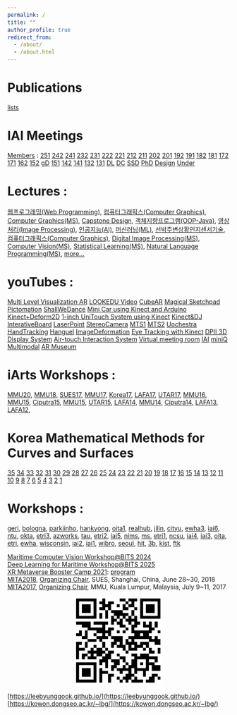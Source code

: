 ```yaml
---
permalink: /
title: ""
author_profile: true
redirect_from: 
  - /about/
  - /about.html
---
```


Publications
======
[lists](https://docs.google.com/document/d/1ihRK-oNP-g5SIBHA_Enh2znHGlsM39e5hsz3e3ppj-I/edit?tab=t.0)

IAI Meetings 
======
[Members](https://docs.google.com/spreadsheets/d/1AjLDKGMdpbTXK5bkp-BO-iJkS1iQSlScNOB6wQT8nRc/edit?usp=sharing) :
[251](https://docs.google.com/document/d/1EsW4Ao1xVWMMhMDEi0rlJfgP_Stotn3OjjFyir2QZ0A/edit?usp=sharing)
[242](https://docs.google.com/document/d/1E43TMEiYiVuvVg04571IuzTHr8KVieo27xTeAli8PY4/edit?usp=sharing)
[241](https://docs.google.com/document/d/1zwyVgTlkTmRY_pka3YQB_btVy6Q6mNn_d-qkqeTIv5c/edit?usp=sharing)
[232](https://docs.google.com/document/d/18YksivOxUyoCf-R6ayS6i3pT2q1IC8PcPxXz2BfhOuQ/edit?usp=sharing)
[231](https://docs.google.com/document/d/1HDdOVI25bEeiLAV7wsoa6F5Dn3RLXB3iZSHs8veYOnE/edit?usp=share_link)
[222](https://docs.google.com/document/d/1sqCHLl4zXcVcrI6J_fP848WcfhrmBR_CNUEXJ0_ZjRI/edit?usp=sharing)
[221](https://docs.google.com/document/d/1_LwDSslMsMayCqytUw0nZqa5kdxgpo_OfURolK5NEDo/edit?usp=sharing)
[212](https://docs.google.com/document/d/1_LwDSslMsMayCqytUw0nZqa5kdxgpo_OfURolK5NEDo/edit?usp=sharing)
[211](https://docs.google.com/document/d/1L00jQQEN1ZWDaat6Abv_vAfxy80N1Cgc6dVTy252sXI/edit?usp=sharing)
[202](https://docs.google.com/document/d/11EH02Wse2gbsl18UZHV4YJRY3f7X4_uWQgGOPnMpoEQ/edit?usp=sharing)
[201](https://drive.google.com/open?id=1VmddcuRSWVJbxhaZxT_tipbpLxmprxHePmPAqt9oZuM)
[192](https://docs.google.com/document/d/1wc6dlxxoRNEe9-RZ5Q-9ca88cZiJOjyrjrQJzQannUA/edit?usp=sharing)
[191](https://docs.google.com/document/d/1uaqC93hQOULA-3Jph8b2uth6gcQLa8POWcY3uPDsEHg/edit?usp=sharing)
[182](https://docs.google.com/document/d/1bcQHJdaG7aS7JzCrjf7UBZ8fjo-22c79OmvpqWK9mOY/edit?usp=sharing)
[181](https://docs.google.com/document/d/1IDwAZgEwmxVljbXqqeW0gy5cF4qccL014_CELhzBrt4/edit?usp=sharing)
[172](https://drive.google.com/open?id=1hnEc9GsQ1sznruNFHOXeOEoAhGVtXHDxigqACw_QoQI)
[171](https://docs.google.com/document/d/1Tt_E-Nzt0HCIPU2rDyWp1skILPTAxvVO-vjkjQEbbZc/edit?usp=sharing)
[162](https://docs.google.com/document/d/1hqQNpy8RYF7I9EDfU-PwBUjhlaoXc3IyzWneG3cGhbA/edit?usp=sharing)
[152](https://www.icloud.com/pages/AwBWCAESEIx4-CVZL2UJ5kixvZc63TEaKho7_cpX0IUsO_4QNqQhBFTw0mdQakbde415BnafhmbSncvCit3bhXYRhgMCUCAQEEINYP-YN4K912t4aC8yECL0vkiIJIfRWwk5rXoyQjCn4r#2015-2)
[gD](https://docs.google.com/document/d/1gPhtPCZdyPZJib_gE5xVwYDKMWaMeFEbZ8_WSHF-sdo/edit?usp=sharing)
[151](https://docs.google.com/document/d/1CgGe3AJcsn9LhA931h0rWED8mje66h-4qYkRbcQxp-E/edit?usp=sharing)
[142](https://docs.google.com/document/d/1euTUjxSJI91cX1D28RAV3e3UCLmfFE4iC6bbP7Zj5ko/edit?usp=sharing)
[141](https://docs.google.com/document/d/1CFqt9oLEbfE2ygCDEF8Xy8p2TeuBNkpo7iBEl3NRVQI/edit?usp=sharing)
[132](https://docs.google.com/document/d/1vtumaoKSSg910ay1MCQs2ijWHuIDfk1Ywv4F9wzz93g/edit?usp=sharing)
[131](https://docs.google.com/document/d/1KaFBsg9FJG-nk7zTGd5bB1Yo5_8kSr_HFG5RjNKQxys/edit?usp=sharing)
[DL](https://docs.google.com/document/d/1-xyWSUiaFZdGCh9pJ5WoYIDNYk0xPJnY-AkDhYDoyPM/edit?usp=sharing)
[DC](https://drive.google.com/open?id=1nx8bM9zsaUMW0liTaWme0_yw1TG5iOMUksqqYSKb10o)
[SSD](https://drive.google.com/open?id=1FPwAq91-N0uMX8MQiR9l9dRSh5qt1p1nVRIXkH-R60U)
[PhD](https://docs.google.com/document/d/1_9nbYpAUmu9G-Zp4JcdxcnMe8gRk-SNPtYEJMycEQDc/edit?usp=sharing)
[Design](https://docs.google.com/document/d/1ohsDernlyuAY9qntIrUoTjce6Ket3PN10F0nQx_A2zA/edit?usp=sharing)
[Under](https://docs.google.com/document/d/1EeCU4CdM0ISBjgiyhNoizvZJj6lLQTx6dOeR1qqH79E/edit?usp=sharing)

Lectures : 
======
[웹프로그래밍(Web Programming)](https://docs.google.com/document/d/1DIelqz13KJvWNonWlFONPavD1nXrXkX4ZjFuor0YFng/edit?usp=sharing), 
[컴퓨터그래픽스(Computer Graphics)](https://docs.google.com/document/d/1ws8QLYgxB4Nj_ZnCiqlYsXvPhpzePRtTjaeDrQ2nny8/edit?usp=sharing), 
[Computer Graphics(MS)](https://drive.google.com/open?id=1P5sw_GTeO1074b7VugKLQXGy23JcZ8JiLATaScqNBQE), 
[Capstone Design](https://docs.google.com/document/d/1bYFbSYBAbrmrxhRcjVT4JlOUHjFBMOo-tWRMg0uZvP4/edit?usp=sharing), 
[객체지향프로그램(OOP-Java)](https://drive.google.com/open?id=1Axmj5sCgHwMKalN_4J5sSMNLaU7z30y2y-uXn6oQTjQ), 
[영상처리(Image Processing)](https://docs.google.com/document/d/1qaZOJ7kA3RFyG-RrI-mh_Tin70rH1cbTu96OaHQRvhA/edit?usp=sharing), 
[인공지능(AI)](https://docs.google.com/document/d/1SL74BrWt93NaLyO5SC9qXyNosY9ohK9fB3InCjHXO3Y/edit?usp=sharing), 
[머신러닝(ML)](https://docs.google.com/document/d/1SL74BrWt93NaLyO5SC9qXyNosY9ohK9fB3InCjHXO3Y/edit?usp=sharing), 
[선박주변상황인지센서기술](https://docs.google.com/document/d/1EcJBqEqrzfczhF4yVvPmwjIGctZFDCpcp3a2fqJnDG4/edit?usp=sharing), 
[컴퓨터그래픽스(Computer Graphics)](https://drive.google.com/open?id=1DLk2NBAaagQAE4vHliOkZiYeshp8E5P7i_t6xEXPv-s), 
[Digital Image Processing(MS)](https://docs.google.com/document/d/13uzd5_6CkAahbVXql1GqS1SA3M4ySScNe9Uf3EDgMkk/edit?usp=sharing), 
[Computer Vision(MS)](https://drive.google.com/open?id=1sB1zkrUjNu39_mJV-ewqLZBx7sBneBe96yJoPJS1l6Q), 
[Statistical Learning(MS)](https://docs.google.com/document/d/1-Mk8ICZ-cTzDBHtl2xLuo3tRAFYpiFSyscE4lYNY0f8/edit?usp=sharing), 
[Natural Language Programming(MS)](https://docs.google.com/document/d/1v-VuDiE1_xePzTqUUiEVHEiV_AgnpWlQcBTYa6g9GsY/edit?usp=sharing), 
[more...](http://kowon.dongseo.ac.kr/~lbg/lectures.html)

youTubes : 
======
[Multi Level Visualization AR](https://www.youtube.com/watch?v=-KrscAONVwI)
[LOOKEDU Video](https://www.youtube.com/watch?v=2Byzr1nQ-aE)
[CubeAR](https://www.youtube.com/watch?v=GrdSEtdKWIs)
[Magical Sketchpad](https://www.youtube.com/watch?v=y3w33wE_OrM)
[Pictomation](http://www.youtube.com/watch?v=l-ZW9Io1kNY)
[ShallWeDance](http://www.youtube.com/watch?v=sMjqvxJB_Yc)
[Mini Car using Kinect and Arduino](https://www.youtube.com/watch?v=WFNtsA8P8D8)
[Kinect+Deform2D](https://www.youtube.com/watch?v=HKt8Qt4bLvI)
[1-inch UniTouch System using Kinect](http://youtu.be/IeXT2r1bYBY)
[Kinect&DJ](https://www.youtube.com/watch?v=GXdPaQPfHH0)
[InterativeBoard](http://www.youtube.com/watch?v=NOU1lXR4JKo)
[LaserPoint](http://www.youtube.com/watch?v=-tuS3GbHtV8)
[StereoCamera](http://www.youtube.com/watch?v=v5HNT_okvI8)
[MTS1](http://www.youtube.com/watch?v=nyhyB3gE1aw)
[MTS2](http://www.youtube.com/watch?v=zFMOtzpkgQo)
[Uochestra](http://www.youtube.com/watch?v=9-fKpwGm0Cg)
[HandTracking](http://www.youtube.com/watch?v=19NqwLUM624)
[Hanguel](http://www.youtube.com/watch?v=pkLJi_Gz1nI)
[ImageDeformation](http://www.youtube.com/watch?v=s1FcSpLabhw)
[Eye Tracking with Kinect](http://www.youtube.com/watch?v=35AYNqk8Yrw)
[DPII 3D Display System](https://www.youtube.com/watch?v=p-aoKsvyqjY)
[Air-touch Interaction System](https://www.youtube.com/watch?v=KiVnVFinXc0)
[Virtual meeting room](https://youtu.be/Bx0Y_ItbFsk)
[IAI](https://www.youtube.com/watch?v=NmQIxMCwbns)
[miniQ](https://www.youtube.com/watch?v=NkSvHTp3Pxs)
[Multimodal](https://www.youtube.com/watch?v=x-EYtzSvTuw)
[AR Museum](https://www.youtube.com/watch?v=eWA_kv97aVY)

iArts Workshops : 
======
[MMU20](https://docs.google.com/document/d/1DIQ1yYRDjw8Hk3YHA-Z5aGQYpv2FouJ6wkCpWxysAo8/edit?usp=sharing"), 
[MMU18](https://drive.google.com/open?id=1cuwvMuK_WvP05z6Cqtsk9OZaZAdTbLaDff7Jx22NWu0"), 
[SUES17](https://drive.google.com/open?id=10foAEKScpxV0RcxJ2QZo8rUK1ilYuf5v8kkn9XjrM7g"), 
[MMU17](https://docs.google.com/document/d/1StGAyoRR1p12MKNoto0BxGd5Q0It1PMpDVP8WzRLFrs/edit?usp=sharing"), 
[Korea17](https://docs.google.com/document/d/1vqntqYoxsMli9Ccrbdjfbl6IfrCHc8R4tF8cQMDh3JE/edit?usp=sharing"), 
[LAFA17](https://drive.google.com/open?id=1TKOrWB9NXCcLHcdzKLcWCPTpnFkiPg9PlUCEgKeInD8"), 
[UTAR17](https://docs.google.com/document/d/1oFjbqwLWMKI9TX18kGb3eBQvhCC7n3E32WYOW8vsIdE/edit?usp=sharing"), 
[MMU16](https://docs.google.com/document/d/1MKgtdiFB9U2PfXJZy8Ck-ex1_CNjMtjLEYOVAy7VCus/edit?usp=sharing"), 
[MMU15](https://docs.google.com/document/d/1jh8uVB-_BiuXjNCrOUNkXZOTSlNAUcrhbfLkiEUIXB8/edit?usp=sharing"), 
[Ciputra15](https://docs.google.com/document/d/1_-fr_59ibMk3cYkOeFhnR-HZS1Tr9bTz-Y9nveApVGc/edit?usp=sharing"), 
[MMU15](https://docs.google.com/document/d/1a8kZoDGI69jRhpHavPRd9nN0dCg9brjpB6Q38dV7HLQ/edit?usp=sharing"), 
[UTAR15](https://docs.google.com/document/d/1CglgNMwFAE9eJDWt667CC0saD_dVw3C8pbDmoaCoV8k/edit?usp=sharing"), 
[LAFA14](https://docs.google.com/document/d/11TnKxK6UBFt025_vhcHmfLfld6JCRsJGthnGQkLv0a4/edit?usp=sharing"), 
[MMU14](https://docs.google.com/document/d/1sJU2C2OpVOR_QYH5DiNBr8wq95VqVFzhB4gpsT3nA84/edit?usp=sharing"), 
[Ciputra14](https://docs.google.com/document/d/1FHQAJgcozmxqHPGSevVinfKPTeEH5ZJW7NlR2AK_ftM/edit?usp=sharing"), 
[LAFA13](https://drive.google.com/open?id=1nN0V-wnO2EKKu2Lvvq7WJR3kvmiofo0FqWqnYJIAoUM"), 
[LAFA12](https://docs.google.com/document/d/1WzXqQXqNPdQ0ZDyc5IMJAJ04l0SL0hfjOETb2hKnqZM/edit"), 

Korea Mathematical Methods for Curves and Surfaces
======
[35](https://docs.google.com/document/d/1j5MIEVHpqOdAu2lAsDmOFpu5NjgIxDaq0HuXbudSnJI/edit?usp=sharing)
[34](https://docs.google.com/document/d/1UI4Ic3ARTsrrDqf7KNpR18JgzpCixYd462X7Ksx-u1g/edit?usp=sharing)
[33](https://docs.google.com/document/d/1v5sXl4leuQAZlmUjRyuRsaRntCC7YoYe5xH1CE3zv8s/edit?usp=sharing)
[32](https://docs.google.com/document/d/1GzWfaUJ016oGNgu-LuggMJTKWjBiBdCWDlXaMW3CnFg/edit?usp=sharing)
[31](https://docs.google.com/document/d/17Tonay23ppScW1w3jBEyKKp5uv4a5CvWZEPiu2fBRps/edit?usp=sharing)
[30](https://docs.google.com/document/d/1zJbiuLE4D7Ztqc9Cbtl5jAL_hmnMDnWgKxNwIiKHqOg/edit?usp=sharing)
[29](https://docs.google.com/document/d/1ztA2zuL80mVlBZDURswkoVqG0dIhz_TapP5zaij7mOc/edit?usp=sharing)
[28](https://docs.google.com/document/d/1ePYBvzc63OJ6QL3c7F56virLtJKfdnm4_JI0xsLll38/edit?usp=sharing)
[27](https://docs.google.com/document/d/132kWY-mxwhVBRcIblkYO1e0udgsiYOhBePvG-JnxlZE/edit?usp=sharing)
[26](https://docs.google.com/document/d/1sV2J4ai44h3GUco_EuNxZby8TzkIsL2Q0uwlZMaHKMg/edit?usp=sharing)
[25](https://docs.google.com/document/d/1QJYZNnsSQOgZTxFXhuO6xORQU0NAzp8iCM-LeyTDShQ/edit?usp=sharing)
[24](https://docs.google.com/document/d/152ZapPxTMh6hXDTzdTaC0Y-kYzCUesyZWbe2yxWAx1o/edit?usp=sharing)
[23](http://kowon.dongseo.ac.kr/~lbg/cagd/kmmcs/kmmcs1202.html)
[22](http://kowon.dongseo.ac.kr/~lbg/cagd/kmmcs/kmmcs1112.html)
[21](http://kowon.dongseo.ac.kr/~lbg/cagd/kmmcs/kmmcs1109.html)
[20](http://kowon.dongseo.ac.kr/~lbg/cagd/kmmcs/kmmcs1107.html)
[19](http://kowon.dongseo.ac.kr/~lbg/cagd/kmmcs/kmmcs1008.html)
[18](http://kowon.dongseo.ac.kr/~lbg/cagd/kmmcs/kmmcs1003.html)
[17](http://kowon.dongseo.ac.kr/~lbg/cagd/kmmcs/kmmcs1001.html)
[16](http://kowon.dongseo.ac.kr/~lbg/cagd/kmmcs/kmmcs0910.html)
[15](http://kowon.dongseo.ac.kr/~lbg/cagd/kmmcs/kmmcs0908.html)
[14](http://kowon.dongseo.ac.kr/~lbg/cagd/kmmcs/kmmcs0802.html)
[13](http://kowon.dongseo.ac.kr/~lbg/cagd/kmmcs/kmmcs0707.html)
[12](http://kowon.dongseo.ac.kr/~lbg/cagd/kmmcs/kmmcs0610.html)
[11](http://kowon.dongseo.ac.kr/~lbg/cagd/kmmcs/kmmcs0608.html)
[10](http://kowon.dongseo.ac.kr/~lbg/cagd/kmmcs/kmmcs0604.html)
[9](http://kowon.dongseo.ac.kr/~lbg/cagd/kmmcs/kmmcs0601.html)
[8](http://kowon.dongseo.ac.kr/~lbg/cagd/kmmcs/kmmcs0506.html)
[7](http://kowon.dongseo.ac.kr/~lbg/cagd/kmmcs/kmmcs0502.html)
[6](http://kowon.dongseo.ac.kr/~lbg/cagd/kmmcs/kmmcs0408.html)
[5](http://kowon.dongseo.ac.kr/~lbg/cagd/kmmcs/kmmcs0406.html)
[4](http://kowon.dongseo.ac.kr/~lbg/cagd/kmmcs/kmmcs0401.html)
[3](http://kowon.dongseo.ac.kr/~lbg/cagd/kmmcs/kmmcs0310.html)
[2](http://kowon.dongseo.ac.kr/~lbg/cagd/kmmcs/kmmcs0308.html)
[1](http://kowon.dongseo.ac.kr/~lbg/cagd/kmmcs/kmmcs0304.html)

Workshops : 
======
[geri](https://docs.google.com/document/d/15K1YZYfIG9IF4X3-Ds8qZk1Zx3f7v5VaGJ45sTBHxRE/edit?usp=sharing), 
[bologna](https://docs.google.com/document/d/1YIJWCkQWLKm5K9owXhQAj2bpEZdkX-4_Uumo58oMyGE/edit?usp=sharing), 
[parkjinho](https://docs.google.com/document/d/1Xvn0mbIb1tuQZyGHvObfbJCaFSA8WBWzejzN_bEDBRg/edit?usp=sharing), 
[hankyong](https://docs.google.com/document/d/1D4SnAXhaOAZ7UcmaTh55igR4BRt_L-YEdnquc0BjS_M/edit?usp=sharing), 
[oita1](http://kowon.dongseo.ac.kr/~lbg/seminar/oita1.html), 
[realhub](http://kowon.dongseo.ac.kr/~lbg/seminar/realhub.html), 
[jilin](http://kowon.dongseo.ac.kr/~lbg/seminar/jilin.html), 
[cityu](http://kowon.dongseo.ac.kr/~lbg/seminar/cityu.html), 
[ewha3](http://kowon.dongseo.ac.kr/~lbg/seminar/ewha3.html), 
[iai6](http://kowon.dongseo.ac.kr/~lbg/seminar/iai6.html), 
[ntu](http://kowon.dongseo.ac.kr/~lbg/seminar/ntu.html), 
[okta](http://kowon.dongseo.ac.kr/~lbg/seminar/okta.html), 
[etri3](http://kowon.dongseo.ac.kr/~lbg/seminar/etri3.html), 
[azworks](http://kowon.dongseo.ac.kr/~lbg/seminar/azworks1.html), 
[tau](http://kowon.dongseo.ac.kr/~lbg/seminar/levin.html), 
[etri2](http://kowon.dongseo.ac.kr/~lbg/seminar/etri2.html), 
[iai5](http://kowon.dongseo.ac.kr/~lbg/seminar/iai5.html), 
[nims](http://kowon.dongseo.ac.kr/~lbg/seminar/nims.html), 
[ms](http://kowon.dongseo.ac.kr/~lbg/seminar/ms.html), 
[etri1](http://kowon.dongseo.ac.kr/~lbg/seminar/etri1.html), 
[ncsu](http://kowon.dongseo.ac.kr/~lbg/seminar/hoonhong.html), 
[iai4](http://kowon.dongseo.ac.kr/~lbg/seminar/iai4.html), 
[iai3](http://kowon.dongseo.ac.kr/~lbg/seminar/iai3.html), 
[oita](http://kowon.dongseo.ac.kr/~lbg/seminar/oita.html), 
[etri](http://kowon.dongseo.ac.kr/~lbg/seminar/etri.html), 
[ewha](http://kowon.dongseo.ac.kr/~lbg/seminar/ewha.html), 
[wisconsin](http://kowon.dongseo.ac.kr/~lbg/seminar/amosron.html), 
[iai2](http://kowon.dongseo.ac.kr/~lbg/seminar/iai2.html), 
[iai1](http://kowon.dongseo.ac.kr/~lbg/seminar/iai1.html), 
[wibro](http://kowon.dongseo.ac.kr/~lbg/seminar/wibro.html), 
[seoul](http://kowon.dongseo.ac.kr/~lbg/seminar/seoul.html), 
[hit](http://kowon.dongseo.ac.kr/~lbg/seminar/hit.html), 
[3b](http://kowon.dongseo.ac.kr/~lbg/seminar/3b.html), 
[kist](http://kowon.dongseo.ac.kr/~lbg/seminar/kist.html), 
[ftk](http://kowon.dongseo.ac.kr/~lbg/seminar/ftk.html)  

[Maritime Computer Vision Workshop@BITS 2024](https://sites.google.com/view/wmacv2024bits/home)  
[Deep Learning for Maritime Workshop@BITS 2025](https://sites.google.com/view/wmadl2025bits/home)  
[XR Metaverse Booster Camp 2021](https://sites.google.com/view/xrcontentsboostercamp/):
[program](https://docs.google.com/document/d/1LV99iFNGA-YPBqyjLhFH2iSDvKovPqhDJvyGw8kCclk/edit)  
[MITA2018](https://sites.google.com/view/mita2018/),
[Organizing Chair](https://photos.app.goo.gl/ZupQHwy2jLuxtxJJ8), SUES, Shanghai, China, June 28~30, 2018  
[MITA2017](https://sites.google.com/view/mita2017/),
[Organizing Chair](https://photos.app.goo.gl/VPqRWtKJRR45UrtB8), MMU, Kuala Lumpur, Malaysia, July 9~11, 2017  

<p align="center" width="100%">
<img src="./../images/qr_code.png" width="200px" height="200px" title="https://leebyunggook.github.io/">  
</p>
  
[https://leebyunggook.github.io/](https://leebyunggook.github.io/)  
[https://kowon.dongseo.ac.kr/~lbg/](https://kowon.dongseo.ac.kr/~lbg/)  


